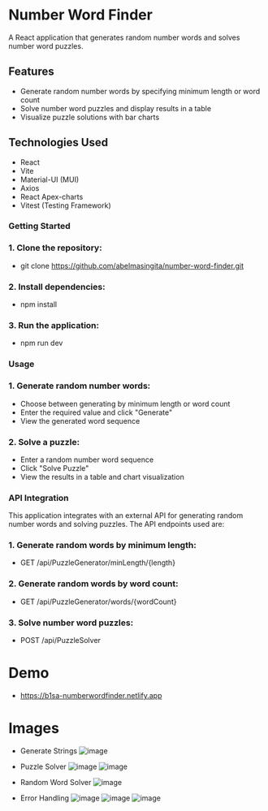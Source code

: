 # Number Word Finder

A React application that generates random number words and solves number word puzzles.

## Features

* Generate random number words by specifying minimum length or word count
* Solve number word puzzles and display results in a table
* Visualize puzzle solutions with bar charts

## Technologies Used
* React
* Vite
* Material-UI (MUI)
* Axios
* React Apex-charts
* Vitest (Testing Framework)

### Getting Started
### 1.  Clone the repository:
* git clone https://github.com/abelmasingita/number-word-finder.git

### 2. Install dependencies:
* npm install

### 3. Run the application:
* npm run dev

### Usage

### 1. Generate random number words:
* Choose between generating by minimum length or word count
* Enter the required value and click "Generate"
* View the generated word sequence

### 2. Solve a puzzle:
* Enter a random number word sequence
* Click "Solve Puzzle"
* View the results in a table and chart visualization

### API Integration

This application integrates with an external API for generating random number words and solving puzzles. The API endpoints used are:

### 1. Generate random words by minimum length:
* GET /api/PuzzleGenerator/minLength/{length}
### 2. Generate random words by word count:
* GET /api/PuzzleGenerator/words/{wordCount}
### 3. Solve number word puzzles:
* POST /api/PuzzleSolver

# Demo
* https://b1sa-numberwordfinder.netlify.app

# Images

* Generate Strings
![image](https://github.com/user-attachments/assets/40957f98-7439-4055-ae45-70c4f63526e4)

* Puzzle Solver
![image](https://github.com/user-attachments/assets/075cbb7b-5ae1-461c-86f6-ad9ae14ab857)
![image](https://github.com/user-attachments/assets/2b072de1-861e-4dab-ab94-599f80de31de)

* Random Word Solver
![image](https://github.com/user-attachments/assets/3dba5da2-11db-4f3b-9ef9-1bd9ee5ce634)

* Error Handling
![image](https://github.com/user-attachments/assets/d4ef6631-060c-4f65-80d3-ca85a2230cba)
![image](https://github.com/user-attachments/assets/ab4ea5bd-8811-481c-a82b-3418e010084c)
![image](https://github.com/user-attachments/assets/00880ef5-659d-4ee8-9b34-f1d203e5106c)


